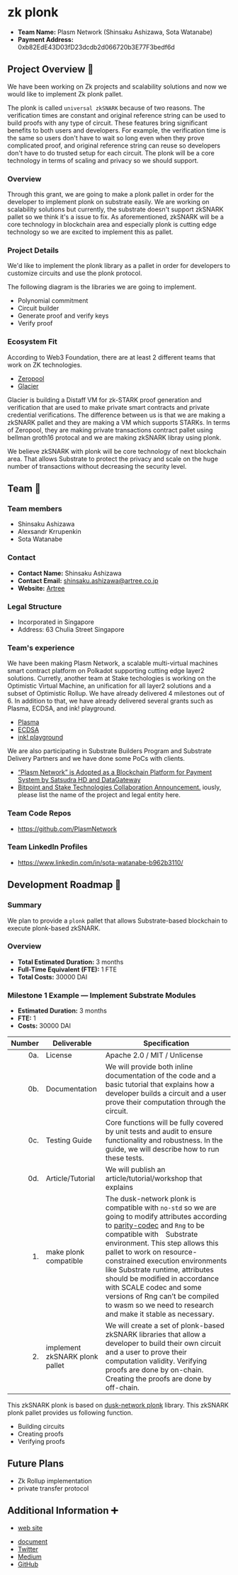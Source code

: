 # zk plonk

* **Team Name:** Plasm Network (Shinsaku Ashizawa, Sota Watanabe)
* **Payment Address:** 0xb82EdE43D03fD23dcdb2d066720b3E77F3bedf6d

## Project Overview :page_facing_up:

We have been working on Zk projects and scalability solutions and now we would like to implement Zk plonk pallet.

The plonk is called `universal zkSNARK` because of two reasons. The verification times are constant and original reference string can be used to build proofs with any type of circuit. These features bring significant benefits to both users and developers. For example, the verification time is the same so users don't have to wait so long even when they prove complicated proof, and original reference string can reuse so developers don't have to do trusted setup for each circuit. The plonk will be a core technology in terms of scaling and privacy so we should support.

### Overview

Through this grant, we are going to make a plonk pallet in order for the developer to implement plonk on substrate easily. We are working on scalability solutions but currently, the substrate doesn't support zkSNARK pallet so we think it's a issue to fix. As aforementioned, zkSNARK will be a core technology in blockchain area and especially plonk is cutting edge technology so we are excited to implement this as pallet.

### Project Details

We'd like to implement the plonk library as a pallet in order for developers to customize circuits and use the plonk protocol.

The following diagram is the libraries we are going to implement.

* Polynomial commitment
* Circuit builder
* Generate proof and verify keys
* Verify proof

### Ecosystem Fit

According to Web3 Foundation, there are at least 2 different teams that work on ZK technologies.
* [Zeropool](https://github.com/zeropoolnetwork)
* [Glacier](https://github.com/gbctech)

Glacier is building a Distaff VM for zk-STARK proof generation and verification that are used to make  private smart contracts and private credential verifications. The difference between us is that we are making a zkSNARK pallet and they are making a VM which supports STARKs. In terms of Zeropool, they are making private transactions contract pallet using bellman groth16 protocal and we are making zkSNARK libray using plonk.

We believe zkSNARK with plonk will be core technology of next blockchain area. That allows Substrate to protect the privacy and scale on the huge number of transactions without decreasing the security level.

## Team :busts_in_silhouette:

### Team members

* Shinsaku Ashizawa
* Alexsandr Krrupenkin
* Sota Watanabe

### Contact

* **Contact Name:** Shinsaku Ashizawa
* **Contact Email:** shinsaku.ashizawa@artree.co.jp
* **Website:** [Artree](https://artree.co.jp/)

### Legal Structure

* Incorporated in Singapore
* Address: 63 Chulia Street Singapore

### Team's experience

We have been making Plasm Network, a scalable multi-virtual machines smart contract platform on Polkadot supporting cutting edge layer2 solutions. Curretly, another team at Stake techologies is working on the Optimistic Virtual Machine, an unification for all layer2 solutions and a subset of Optimistic Rollup. We have already delivered 4 milestones out of 6. In addition to that, we have already delivered several grants such as Plasma, ECDSA, and ink! playground.

* [Plasma](https://github.com/stakedtechnologies/Plasm)
* [ECDSA](https://github.com/polkadot-js/common/tree/master/packages/util-crypto/src/secp256k1)
* [ink! playground](https://github.com/staketechnologies/ink-playground)

We are also participating in Substrate Builders Program and Substrate Delivery Partners and we have done some PoCs with clients.
* [“Plasm Network” is Adopted as a Blockchain Platform for Payment System by Satsudra HD and DataGateway](https://stake.co.jp/news/20201020english/)
* [Bitpoint and Stake Technologies Collaboration Announcement.](https://stake.co.jp/news/bitpoint_en/)
iously, please list the name of the project and legal entity here.

### Team Code Repos

* https://github.com/PlasmNetwork

### Team LinkedIn Profiles

* https://www.linkedin.com/in/sota-watanabe-b962b3110/

## Development Roadmap :nut_and_bolt:

### Summary

We plan to provide a `plonk` pallet that allows Substrate-based blockchain to execute plonk-based zkSNARK.

### Overview

* **Total Estimated Duration:** 3 months
* **Full-Time Equivalent (FTE):**  1 FTE
* **Total Costs:** 30000 DAI

### Milestone 1 Example — Implement Substrate Modules

* **Estimated Duration:** 3 months
* **FTE:**  1
* **Costs:** 30000 DAI

| Number | Deliverable | Specification |
| -----: | ----------- | ------------- |
| 0a. | License | Apache 2.0 / MIT / Unlicense |
| 0b. | Documentation | We will provide both inline documentation of the code and a basic tutorial that explains how a developer builds a circuit and a user prove their computation through the circuit. |
| 0c. | Testing Guide | Core functions will be fully covered by unit tests and audit to ensure functionality and robustness. In the guide, we will describe how to run these tests. |
| 0d. | Article/Tutorial | We will publish an article/tutorial/workshop that explains
| 1. | make plonk compatible | The dusk-network plonk is compatible with `no-std` so we are going to modify attributes according to [parity-codec](https://github.com/paritytech/parity-scale-codec) and `Rng` to be compatible with　Substrate environment. This step allows this pallet to work on resource-constrained execution environments like Substrate runtime, attributes should be modified in accordance with SCALE codec and some versions of Rng can’t be compiled to wasm so we need to research and make it stable as necessary. |
| 2. | implement zkSNARK plonk pallet | We will create a set of plonk-based zkSNARK libraries that allow a developer to build their own circuit and a user to prove their computation validity. Verifying proofs are done by on-chain. Creating the proofs are done by off-chain. |  

This zkSNARK plonk is based on [dusk-network plonk](https://github.com/dusk-network/plonk) library.
This zkSNARK plonk pallet provides us following function.
* Building circuits
* Creating proofs
* Verifying proofs

## Future Plans

* Zk Rollup implementation
* private transfer protocol

## Additional Information :heavy_plus_sign:

- [web site](https://www.plasmnet.io/)
* [document](https://docs.plasmnet.io/)
* [Twitter](https://twitter.com/Plasm_Network)
* [Medium](https://medium.com/stake-technologies)
* [GitHub](https://github.com/PlasmNetwork)

